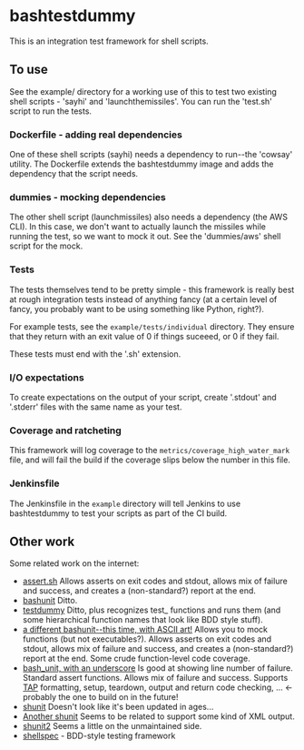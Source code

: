# bashtestdummy

This is an integration test framework for shell scripts.

## To use

See the example/ directory for a working use of this to test two
existing shell scripts - 'sayhi' and 'launchthemissiles'.  You can run
the 'test.sh' script to run the tests.

### Dockerfile - adding real dependencies

One of these shell scripts (sayhi) needs a dependency to run--the
'cowsay' utility.  The Dockerfile extends the bashtestdummy image and
adds the dependency that the script needs.

### dummies - mocking dependencies

The other shell script (launchmissiles) also needs a dependency (the
AWS CLI).  In this case, we don't want to actually launch the missiles
while running the test, so we want to mock it out.  See the
'dummies/aws' shell script for the mock.

### Tests

The tests themselves tend to be pretty simple - this framework is
really best at rough integration tests instead of anything fancy (at a
certain level of fancy, you probably want to be using something like
Python, right?).

For example tests, see the `example/tests/individual` directory.  They
ensure that they return with an exit value of 0 if things suceeed, or
0 if they fail.

These tests must end with the '.sh' extension.

### I/O expectations

To create expectations on the output of your script, create '.stdout'
and '.stderr' files with the same name as your test.

### Coverage and ratcheting

This framework will log coverage to the
`metrics/coverage_high_water_mark` file, and will fail the build if
the coverage slips below the number in this file.

### Jenkinsfile

The Jenkinsfile in the `example` directory will tell Jenkins to use
bashtestdummy to test your scripts as part of the CI build.

## Other work

Some related work on the internet:

* [assert.sh](https://github.com/lehmannro/assert.sh)
  Allows asserts on exit codes and stdout, allows mix of failure and
  success, and creates a (non-standard?) report at the end.
* [bashunit](https://github.com/djui/bashunit)
  Ditto.
* [testdummy](https://github.com/nextrevision/testdummy)
  Ditto, plus recognizes test_ functions and runs them (and some
  hierarchical function names that look like BDD style stuff).
* [a different bashunit--this time, with ASCII art!](https://github.com/athena-oss/bashunit)
  Allows you to mock functions (but not executables?).  Allows asserts on
  exit codes and stdout, allows mix of failure and success, and creates a
  (non-standard?) report at the end.  Some crude function-level code coverage.
* [bash_unit, with an underscore](https://github.com/pgrange/bash_unit)
  Is good at showing line number of failure.  Standard assert
  functions.  Allows mix of failure and success.  Supports
  [TAP](http://testanything.org/) formatting, setup, teardown, output and
  return code checking, ...  <- probably the one to build on in the
  future!
* [shunit](http://shunit.sourceforge.net/)
   Doesn't look like it's been updated in ages...
* [Another shunit](https://github.com/akesterson/shunit)
  Seems to be related to support some kind of XML output.
* [shunit2](https://github.com/kward/shunit2)
  Seems a little on the unmaintained side.
* [shellspec](https://github.com/shellspec/shellspec) - BDD-style
  testing framework
